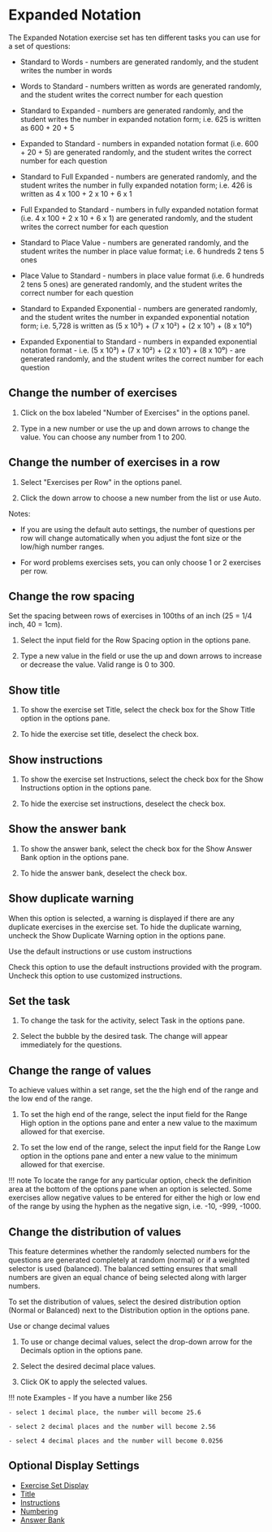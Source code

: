 # Expanded Notation

The Expanded Notation exercise set has ten different tasks you can use for a set of questions:

- Standard to Words - numbers are generated randomly, and the student writes the number in words

- Words to Standard - numbers written as words are generated randomly, and the student writes the correct number for each question

- Standard to Expanded - numbers are generated randomly, and the student writes the number in expanded notation form; i.e. 625 is written as 600 + 20 + 5

- Expanded to Standard - numbers in expanded notation format (i.e. 600 + 20 + 5) are generated randomly, and the student writes the correct number for each question

- Standard to Full Expanded - numbers are generated randomly, and the student writes the number in fully expanded notation form; i.e. 426 is written as 4 x 100 + 2 x 10 + 6 x 1

- Full Expanded to Standard - numbers in fully expanded notation format (i.e. 4 x 100 + 2 x 10 + 6 x 1) are generated randomly, and the student writes the correct number for each question

- Standard to Place Value - numbers are generated randomly, and the student writes the number in place value format; i.e. 6 hundreds 2 tens 5 ones

- Place Value to Standard - numbers in place value format (i.e. 6 hundreds 2 tens 5 ones) are generated randomly, and the student writes the correct number for each question

- Standard to Expanded Exponential - numbers are generated randomly, and the student writes the number in expanded exponential notation form; i.e. 5,728 is written as (5 x 10³) + (7 x 10²) + (2 x 10¹) + (8 x 10⁰)

- Expanded Exponential to Standard - numbers in expanded exponential notation format - i.e. (5 x 10³) + (7 x 10²) + (2 x 10¹) + (8 x 10⁰) - are generated randomly, and the student writes the correct number for each question

## Change the number of exercises

1. Click on the box labeled "Number of Exercises" in the options panel.

2. Type in a new number or use the up and down arrows to change the value. You can choose any number from 1 to 200.

## Change the number of exercises in a row

1. Select "Exercises per Row" in the options panel.

2. Click the down arrow to choose a new number from the list or use Auto.

Notes:

- If you are using the default auto settings, the number of questions per row will change automatically when you adjust the font size or the low/high number ranges.

- For word problems exercises sets, you can only choose 1 or 2 exercises per row.

## Change the row spacing

Set the spacing between rows of exercises in 100ths of an inch (25 = 1/4 inch, 40 = 1cm).

1. Select the input field for the Row Spacing option in the options pane.

2. Type a new value in the field or use the up and down arrows to increase or decrease the value. Valid range is 0 to 300.

## Show title

1. To show the exercise set Title, select the check box for the Show Title option in the options pane.

2. To hide the exercise set title, deselect the check box.

## Show instructions

1. To show the exercise set Instructions, select the check box for the Show Instructions option in the options pane.

2. To hide the exercise set instructions, deselect the check box.

## Show the answer bank

1. To show the answer bank, select the check box for the Show Answer Bank option in the options pane.

2. To hide the answer bank, deselect the check box.

## Show duplicate warning

When this option is selected, a warning is displayed if there are any duplicate exercises in the exercise set. To hide the duplicate warning, uncheck the Show Duplicate Warning option in the options pane.

Use the default instructions or use custom instructions

Check this option to use the default instructions provided with the program. Uncheck this option to use customized instructions.

## Set the task

1. To change the task for the activity, select Task in the options pane.

2. Select the bubble by the desired task. The change will appear immediately for the questions.

## Change the range of values

To achieve values within a set range, set the the high end of the range and the low end of the range.

1. To set the high end of the range, select the input field for the Range High option in the options pane and enter a new value to the maximum allowed for that exercise.

2. To set the low end of the range, select the input field for the Range Low option in the options pane and enter a new value to the minimum allowed for that exercise.

!!! note
    To locate the range for any particular option, check the definition area at the bottom of the options pane when an option is selected. Some exercises allow negative values to be entered for either the high or low end of the range by using the hyphen as the negative sign, i.e. -10, -999, -1000.

## Change the distribution of values

This feature determines whether the randomly selected numbers for the questions are generated completely at random (normal) or if a weighted selector is used (balanced). The balanced setting ensures that small numbers are given an equal chance of being selected along with larger numbers.

To set the distribution of values, select the desired distribution option (Normal or Balanced) next to the Distribution option in the options pane.

Use or change decimal values

1. To use or change decimal values, select the drop-down arrow for the Decimals option in the options pane.

2. Select the desired decimal place values.

3. Click OK to apply the selected values.

!!! note
    Examples - If you have a number like 256

    - select 1 decimal place, the number will become 25.6

    - select 2 decimal places and the number will become 2.56

    - select 4 decimal places and the number will become 0.0256

## Optional Display Settings

- [Exercise Set Display](../../options/exercise-set-display-options.md)
- [Title](../../options/title-display-options.md)
- [Instructions](../../options/instructions-display-options.md)
- [Numbering](../../options/numbering-display-options.md)
- [Answer Bank](../../options/answer-bank-display-options.md)
